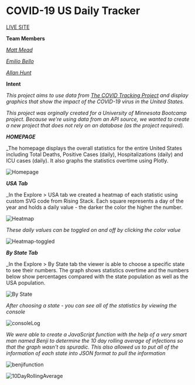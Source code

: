 # COVID-19 US Daily Tracker

[LIVE SITE](https://mmeadx.github.io/covid19_tracker/)

**Team Members**

[_Matt Mead_](https://www.linkedin.com/in/mattmeadmpls/)

[_Emilio Bello_](https://www.linkedin.com/in/emilio-bello-09938760/)

[_Allan Hunt_](https://www.linkedin.com/in/allanrhunt/)

**Intent**

_This project aims to use data from [The COVID Tracking Project](https://covidtracking.com/data/api) and display graphics that show the impact of the COVID-19 virus in the United States._

_This project was orginally created for a University of Minnesota Bootcamp project. Because we're using data from an API source, we wanted to create a new project that does not rely on an database (as the project required)._


**_HOMEPAGE_**

_The homepage displays the overall statistics for the entire United States including Total Deaths, Positive Cases (daily), Hospitalizations (daily) and ICU cases (daily). It also graphs the statistics overtime using Plotly.

![Homepage]()


**_USA Tab_**

_In the Explore > USA tab we created a heatmap of each statistic using custom SVG code from Rising Stack. Each square represents a day of the year and holds a daily value - the darker the color the higher the number.

![Heatmap]()


_These daily values can be toggled on and off by clicking the color value_

![Heatmap-toggled]()


**_By State Tab_**

_In the Explore > By State tab the viewer is able to choose a specific state to see their numbers. The graph shows statistics overtime and the numbers below show percentages compared with the state population as well as the USA population.

![By State]()


_After choosing a state - you can see all of the statistics by viewing the console_

![consoleLog]()


_We were able to create a JavaScript function with the help of a very smart man named Benji to determine the 10 day rolling average of infections so that the graph wasn't as spuradic.  This also allowed us to put all of the information of each state into JSON format to pull the information_

![benjifunction]()


![10DayRollingAverage]()


